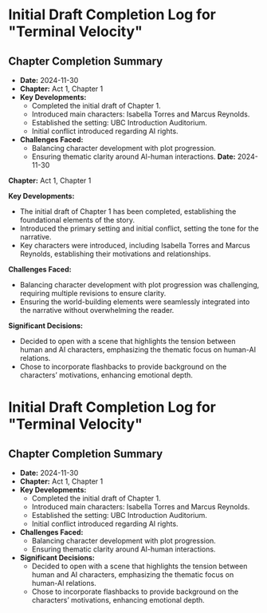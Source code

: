 # Initial Draft Completion Log for "Terminal Velocity"

## Chapter Completion Summary
- **Date:** 2024-11-30
- **Chapter:** Act 1, Chapter 1
- **Key Developments:**
  - Completed the initial draft of Chapter 1.
  - Introduced main characters: Isabella Torres and Marcus Reynolds.
  - Established the setting: UBC Introduction Auditorium.
  - Initial conflict introduced regarding AI rights.
- **Challenges Faced:**
  - Balancing character development with plot progression.
  - Ensuring thematic clarity around AI-human interactions.
**Date:** 2024-11-30

**Chapter:** Act 1, Chapter 1

**Key Developments:**
- The initial draft of Chapter 1 has been completed, establishing the foundational elements of the story.
- Introduced the primary setting and initial conflict, setting the tone for the narrative.
- Key characters were introduced, including Isabella Torres and Marcus Reynolds, establishing their motivations and relationships.

**Challenges Faced:**
- Balancing character development with plot progression was challenging, requiring multiple revisions to ensure clarity.
- Ensuring the world-building elements were seamlessly integrated into the narrative without overwhelming the reader.

**Significant Decisions:**
- Decided to open with a scene that highlights the tension between human and AI characters, emphasizing the thematic focus on human-AI relations.
- Chose to incorporate flashbacks to provide background on the characters’ motivations, enhancing emotional depth.
# Initial Draft Completion Log for "Terminal Velocity"

## Chapter Completion Summary
- **Date:** 2024-11-30
- **Chapter:** Act 1, Chapter 1
- **Key Developments:**
  - Completed the initial draft of Chapter 1.
  - Introduced main characters: Isabella Torres and Marcus Reynolds.
  - Established the setting: UBC Introduction Auditorium.
  - Initial conflict introduced regarding AI rights.
- **Challenges Faced:**
  - Balancing character development with plot progression.
  - Ensuring thematic clarity around AI-human interactions.
- **Significant Decisions:**
  - Decided to open with a scene that highlights the tension between human and AI characters, emphasizing the thematic focus on human-AI relations.
  - Chose to incorporate flashbacks to provide background on the characters’ motivations, enhancing emotional depth.
